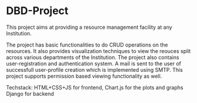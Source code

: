 # DBD-Project

This project aims at providing a resource management facility at any Institution.

  The project has basic functionalities to do CRUD operations on the resources. It also provides visualization techniques to view the reouces split across various departments of the Institution.
  The project also contains user-registration and authentication system. A mail is sent to the user of successfull user-profile creation which is implemented using SMTP. This project supports permission based viewing functionality as well.

  Techstack:
  HTML+CSS+JS for frontend, Chart.js for the plots and graphs
  Django for backend
  
